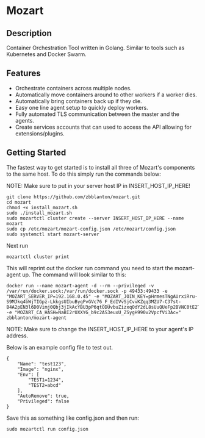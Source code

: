 # Mozart

## Description
Container Orchestration Tool written in Golang. Similar to tools such as Kubernetes and Docker Swarm.

## Features
* Orchestrate containers across multiple nodes.
* Automatically move containers around to other workers if a worker dies.
* Automatically bring containers back up if they die.
* Easy one line agent setup to quickly deploy workers.
* Fully automated TLS communication between the master and the agents.
* Create services accounts that can used to access the API allowing for extensions/plugins.

## Getting Started
The fastest way to get started is to install all three of Mozart's components to the same host. To do this simply run the commands below:

NOTE: Make sure to put in your server host IP in INSERT_HOST_IP_HERE!

```
git clone https://github.com/zbblanton/mozart.git
cd mozart
chmod +x install_mozart.sh
sudo ./install_mozart.sh
sudo mozartctl cluster create --server INSERT_HOST_IP_HERE --name mozart
sudo cp /etc/mozart/mozart-config.json /etc/mozart/config.json
sudo systemctl start mozart-server
```
Next run
```
mozartctl cluster print
```
This will reprint out the docker run command you need to start the mozart-agent up. The command will look similar to this:
```
docker run --name mozart-agent -d --rm --privileged -v /var/run/docker.sock:/var/run/docker.sock -p 49433:49433 -e "MOZART_SERVER_IP=192.168.0.45" -e "MOZART_JOIN_KEY=pHrmesTNgAUrxiRru-S9MJkq4bWjTIGpz-LkkgsUIbuBygPvGVc76_F_EdIVvSjCvvKZqq3MZU7-C37st-B4A2pEN3l6D0Vimj0Qbj3jIkAcYBU3pP6qtODUvbuZizxqOdY2dL8sUuQUeFp2BVNC0tE2T12ONSXagMQlC0Iq6_A=" -e "MOZART_CA_HASH=NaBI2rUXXYG_b9c2AS3euxU_ZSygH990v2VpcfVi3Ac=" zbblanton/mozart-agent
```
NOTE: Make sure to change the INSERT_HOST_IP_HERE to your agent's IP address.

Below is an example config file to test out. 
```
{
    "Name": "test123",
    "Image": "nginx",
    "Env": [
        "TEST1=1234",
        "TEST2=abcd"
    ],
    "AutoRemove": true,
    "Privileged": false
}
```
Save this as something like config.json and then run:
```
sudo mozartctl run config.json
```

